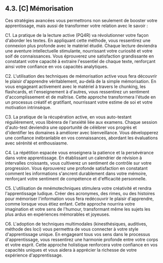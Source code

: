## 4.3. [C] Mémorisation

Ces stratégies avancées vous permettrons non seulement de booster votre apprentissage, mais aussi de transformer votre relation avec le savoir :

C1. La pratique de la lecture active (PQ4R) va révolutionner votre façon d'aborder les textes. En appliquant cette méthode, vous ressentirez une connexion plus profonde avec le matériel étudié. Chaque lecture deviendra une aventure intellectuelle stimulante, nourrissant votre curiosité et votre soif de connaissances. Vous éprouverez une satisfaction grandissante en constatant votre capacité à extraire l'essentiel de chaque texte, renforçant ainsi votre confiance en vos capacités analytiques.

C2. L'utilisation des techniques de mémorisation active vous fera découvrir le plaisir d'apprendre véritablement, au-delà de la simple mémorisation. En vous engageant activement avec le matériel à travers le chunking, les flashcards, et l'enseignement à d'autres, vous ressentirez un sentiment d'accomplissement et de maîtrise. Cette approche transformera l'étude en un processus créatif et gratifiant, nourrissant votre estime de soi et votre motivation intrinsèque.

C3. La pratique de la récupération active, en vous auto-testant régulièrement, vous libérera de l'anxiété liée aux examens. Chaque session d'auto-test deviendra une opportunité de célébrer vos progrès et d'identifier les domaines à améliorer avec bienveillance. Vous développerez une confiance inébranlable en vos connaissances, abordant les évaluations avec sérénité et enthousiasme.

C4. La répétition espacée vous enseignera la patience et la persévérance dans votre apprentissage. En établissant un calendrier de révision à intervalles croissants, vous cultiverez un sentiment de contrôle sur votre progression. Vous éprouverez une profonde satisfaction en constatant comment les informations s'ancrent durablement dans votre mémoire, renforçant votre sentiment de compétence et d'efficacité personnelle.

C5. L'utilisation de mnémotechniques stimulera votre créativité et rendra l'apprentissage ludique. Créer des acronymes, des rimes, ou des histoires pour mémoriser l'information vous fera redécouvrir le plaisir d'apprendre, comme lorsque vous étiez enfant. Cette approche nourrira votre imagination et votre sens de l'humour, transformant même les sujets les plus ardus en expériences mémorables et joyeuses.

C6. L'adoption de techniques multimodales (kinesthésiques, auditives, méthode des loci) vous permettra de vous connecter à votre style d'apprentissage unique. En engageant tous vos sens dans le processus d'apprentissage, vous ressentirez une harmonie profonde entre votre corps et votre esprit. Cette approche holistique renforcera votre confiance en vos capacités uniques et vous aidera à apprécier la richesse de votre expérience d'apprentissage.

